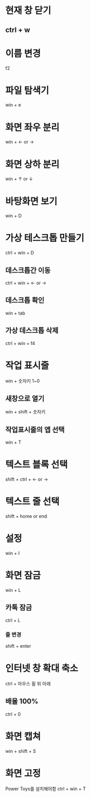 
# 현재 창 닫기
## ctrl + w

# 이름 변경
f2

# 파일 탐색기
win + e

# 화면 좌우 분리
win + ← or →

# 화면 상하 분리
win + ↑ or ↓
# 바탕화면 보기
win + D

# 가상 테스크톱 만들기
ctrl + win + D

## 데스크톱간 이동
ctrl + win + ← or →

## 데스크톱 확인
win + tab

## 가상 데스크톱 삭제
ctrl + win + f4

# 작업 표시줄
win + 숫자키 1~0

## 새창으로 열기
win + shift + 숫자키

## 작업표시줄의 앱 선택
win + T

# 텍스트 블록 선택
shift + ctrl + ← or →

# 텍스트 줄 선택
shift + home or end

# 설정
win + I

# 화면 잠금
win + L

## 카톡 잠금
ctrl + L

### 줄 변경
shift + enter

# 인터넷 창 확대 축소
ctrl + 마우스 휠 위 아래
## 배율 100%
ctrl + 0

# 화면 캡쳐
win + shift + S

# 화면 고정
Power Toys를 설치해야함
ctrl + win + T

